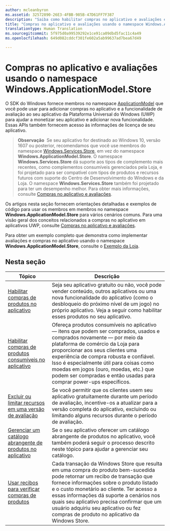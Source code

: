 ```yaml
---
author: mcleanbyron
ms.assetid: 32572890-26E3-4FBB-985B-47D61FF7F387
description: "Saiba como habilitar compras no aplicativo e avaliações em aplicativos UWP destinados a versões antes do Windows 10, versão 1607."
title: "Compras no aplicativo e avaliações usando o namespace Windows.ApplicationModel.Store"
translationtype: Human Translation
ms.sourcegitcommit: 5f975d0a99539292e1ce91ca09dbd5fac11c4a49
ms.openlocfilehash: 649d082cddcf301fe602a5ab99637ad7bea67d49

---
```


# Compras no aplicativo e avaliações usando o namespace Windows.ApplicationModel.Store

O SDK do Windows fornece membros no namespace [ApplicationModel](https://msdn.microsoft.com/library/windows/apps/windows.applicationmodel.store.aspx) que você pode usar para adicionar compras no aplicativo e a funcionalidade de avaliação ao seu aplicativo da Plataforma Universal do Windows (UWP) para ajudar a monetizar seu aplicativo e adicionar nova funcionalidade. Essas APIs também fornecem acesso às informações de licença de seu aplicativo.

>**Observação**&nbsp;&nbsp;Se seu aplicativo for destinado ao Windows 10, versão 1607 ou posterior, recomendamos que você use membros do namespace [Windows.Services.Store](https://msdn.microsoft.com/library/windows/apps/windows.services.store.aspx), em vez do namespace **Windows.ApplicationModel.Store**. O namespace **Windows.Services.Store** dá suporte aos tipos de complemento mais recentes, como complementos consumíveis gerenciados pela Loja, e foi projetado para ser compatível com tipos de produtos e recursos futuros com suporte do Centro de Desenvolvimento do Windows e da Loja. O namespace **Windows.Services.Store** também foi projetado para ter um desempenho melhor. Para obter mais informações, consulte [Compras no aplicativo e avaliações](in-app-purchases-and-trials.md).

Os artigos nesta seção fornecem orientações detalhadas e exemplos de código para usar os membros em membros no namespace **Windows.ApplicationModel.Store** para vários cenários comuns. Para uma visão geral dos conceitos relacionados a compras no aplicativo em aplicativos UWP, consulte [Compras no aplicativo e avaliações](in-app-purchases-and-trials.md).

Para obter um exemplo completo que demonstra como implementar avaliações e compras no aplicativo usando o namespace **Windows.ApplicationModel.Store**, consulte o [Exemplo da Loja](https://github.com/Microsoft/Windows-universal-samples/tree/win10-1507/Samples/Store).

## Nesta seção


| Tópico                                                                                                       | Descrição                 |
|-------------------------------------------------------------------------------------------------------------|-----------------------------|
| [Habilitar compras de produtos no aplicativo](enable-in-app-product-purchases.md)      |  Seja seu aplicativo gratuito ou não, você pode vender conteúdo, outros aplicativos ou uma nova funcionalidade do aplicativo (como o desbloqueio do próximo nível de um jogo) no próprio aplicativo. Veja a seguir como habilitar esses produtos no seu aplicativo.  |
| [Habilitar compras de produtos consumíveis no aplicativo](enable-consumable-in-app-product-purchases.md)      | Ofereça produtos consumíveis no aplicativo — itens que podem ser comprados, usados e comprados novamente — por meio da plataforma de comércio da Loja para proporcionar aos seus clientes uma experiência de compra robusta e confiável. Isso é especialmente útil para coisas como moedas em jogos (ouro, moedas, etc.) que podem ser compradas e então usadas para comprar power-ups específicos. |
| [Excluir ou limitar recursos em uma versão de avaliação](exclude-or-limit-features-in-a-trial-version-of-your-app.md) | Se você permitir que os clientes usem seu aplicativo gratuitamente durante um período de avaliação, incentive-os a atualizar para a versão completa do aplicativo, excluindo ou limitando alguns recursos durante o período de avaliação. |
| [Gerenciar um catálogo abrangente de produtos no aplicativo](manage-a-large-catalog-of-in-app-products.md)      |   Se o seu aplicativo oferecer um catálogo abrangente de produtos no aplicativo, você também poderá seguir o processo descrito neste tópico para ajudar a gerenciar seu catálogo.    |
| [Usar recibos para verificar compras de produtos](use-receipts-to-verify-product-purchases.md)      |   Cada transação da Windows Store que resulta em uma compra do produto bem-sucedida pode retornar um recibo de transação que fornece informações sobre o produto listado e o custo monetário ao cliente. Ter acesso a essas informações dá suporte a cenários nos quais seu aplicativo precisa confirmar que um usuário adquiriu seu aplicativo ou fez compras de produto no aplicativo da Windows Store. |



<!--HONumber=Aug16_HO5-->


